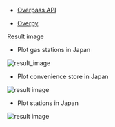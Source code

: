 - [Overpass API](https://wiki.openstreetmap.org/wiki/JA:Overpass_API)

- [Overpy](http://python-overpy.readthedocs.io/en/latest/index.html)


Result image

- Plot gas stations in Japan

![result_image](https://github.com/NaoY-2501/overpass_plot_convenience/blob/master/img/fuel_jp_BW.png)

- Plot convenience store in Japan

![result image](https://github.com/NaoY-2501/overpass_plot_convenience/blob/master/img/convenience_jp_BW.png)


- Plot stations in Japan

![result image](https://github.com/NaoY-2501/overpass_plot_convenience/blob/master/img/station_jp_BW.png)
